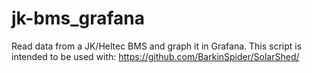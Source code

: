 # jk-bms_grafana
Read data from a JK/Heltec BMS and graph it in Grafana.
This script is intended to be used with:
https://github.com/BarkinSpider/SolarShed/
